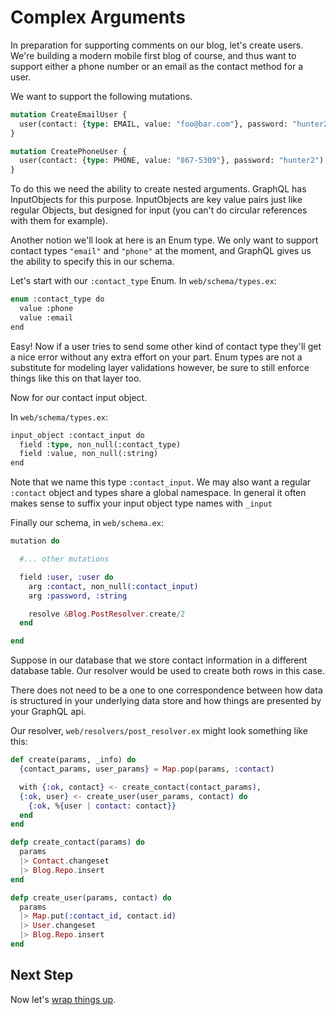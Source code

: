 # Complex Arguments

In preparation for supporting comments on our blog, let's create users. We're building
a modern mobile first blog of course, and thus want to support either a phone number
or an email as the contact method for a user.

We want to support the following mutations.

```graphql
mutation CreateEmailUser {
  user(contact: {type: EMAIL, value: "foo@bar.com"}, password: "hunter2")
}
```

```graphql
mutation CreatePhoneUser {
  user(contact: {type: PHONE, value: "867-5309"}, password: "hunter2")
}
```

To do this we need the ability to create nested arguments. GraphQL has InputObjects
for this purpose. InputObjects are key value pairs just like regular Objects, but
designed for input (you can't do circular references with them for example).

Another notion we'll look at here is an Enum type. We only want to support contact
types `"email"` and `"phone"` at the moment, and GraphQL gives us the ability to
specify this in our schema.

Let's start with our `:contact_type` Enum. In `web/schema/types.ex`:

```graphql
enum :contact_type do
  value :phone
  value :email
end
```

Easy! Now if a user tries to send some other kind of contact type they'll get a
nice error without any extra effort on your part. Enum types are not a substitute
for modeling layer validations however, be sure to still enforce things like this
on that layer too.

Now for our contact input object.

In `web/schema/types.ex`:

```graphql
input_object :contact_input do
  field :type, non_null(:contact_type)
  field :value, non_null(:string)
end
```

Note that we name this type `:contact_input`. We may also want a regular `:contact`
object and types share a global namespace. In general it often makes sense to
suffix your input object type names with `_input`

Finally our schema, in `web/schema.ex`:

```elixir
mutation do

  #... other mutations

  field :user, :user do
    arg :contact, non_null(:contact_input)
    arg :password, :string

    resolve &Blog.PostResolver.create/2
  end

end
```

Suppose in our database that we store contact information in a different database
table. Our resolver would be used to create both rows in this case.

There does not need to be a one to one correspondence between how data is structured
in your underlying data store and how things are presented by your GraphQL api.

Our resolver, `web/resolvers/post_resolver.ex` might look something like this:

```elixir
def create(params, _info) do
  {contact_params, user_params} = Map.pop(params, :contact)

  with {:ok, contact} <- create_contact(contact_params),
  {:ok, user} <- create_user(user_params, contact) do
    {:ok, %{user | contact: contact}}
  end
end

defp create_contact(params) do
  params
  |> Contact.changeset
  |> Blog.Repo.insert
end

defp create_user(params, contact) do
  params
  |> Map.put(:contact_id, contact.id)
  |> User.changeset
  |> Blog.Repo.insert
end
```

## Next Step

Now let's [wrap things up](conclusion.html).
